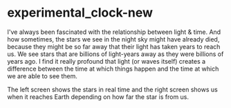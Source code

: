 # experimental_clock-new
I've always been fascinated with the relationship between light & time. And how sometimes, the stars we 
see in the night sky might have already died, because they might be so far away that their light has 
taken years to reach us. We see stars that are billions of light-years away as they were billions of years 
ago. I find it really profound that light (or waves itself) creates a difference between the time at 
which things happen and the time at which we are able to see them.

The left screen shows the stars in real time and the right screen shows us when it reaches Earth depending
on how far the star is from us. 
